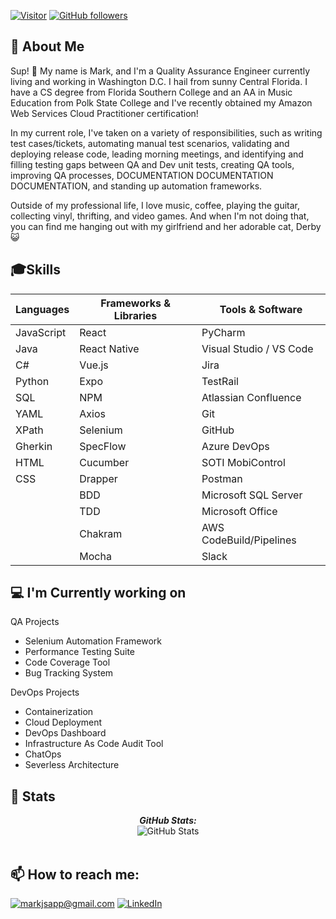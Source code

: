 [![Visitor](https://visitor-badge.laobi.icu/badge?page_id=markjsapp.laxmena)](https://github.com/markjsapp) [![GitHub followers](https://img.shields.io/github/followers/markjsapp.svg?style=social&label=Follow)](https://github.com/markjsapp?tab=followers)

<h2>🎸 About Me </h2>
 
Sup! 👋 My name is Mark, and I'm a Quality Assurance Engineer currently living and working in Washington D.C. I hail from sunny Central Florida. I have a CS degree from Florida Southern College and an AA in Music Education from Polk State College and I've recently obtained my Amazon Web Services Cloud Practitioner certification!

In my current role, I've taken on a variety of responsibilities, such as writing test cases/tickets, automating manual test scenarios, validating and deploying release code, leading morning meetings, and identifying and filling testing gaps between QA and Dev unit tests, creating QA tools, improving QA processes, DOCUMENTATION DOCUMENTATION DOCUMENTATION, and standing up automation frameworks.

Outside of my professional life, I love music, coffee, playing the guitar, collecting vinyl, thrifting, and video games. And when I'm not doing that, you can find me hanging out with my girlfriend and her adorable cat, Derby 😺

<h2> 🎓Skills </h2>

| Languages       | Frameworks & Libraries | Tools & Software       |
|-----------------|------------------------|------------------------|
| JavaScript      | React                  | PyCharm                |
| Java            | React Native           | Visual Studio / VS Code|
| C#              | Vue.js                 | Jira                   |
| Python          | Expo                   | TestRail               |
| SQL             | NPM                    | Atlassian Confluence   |
| YAML            | Axios                  | Git                    |
| XPath           | Selenium               | GitHub                 |
| Gherkin         | SpecFlow               | Azure DevOps           |
| HTML            | Cucumber               | SOTI MobiControl       |
| CSS             | Drapper                | Postman                |
|                 | BDD                    | Microsoft SQL Server   |
|                 | TDD                    | Microsoft Office       |
|                 | Chakram                | AWS CodeBuild/Pipelines|
|                 | Mocha                  | Slack                  |

<h2>💻 I'm Currently working on</h2>

QA Projects
- Selenium Automation Framework 
- Performance Testing Suite 
- Code Coverage Tool
- Bug Tracking System

DevOps Projects
- Containerization
- Cloud Deployment
- DevOps Dashboard
- Infrastructure As Code Audit Tool
- ChatOps
- Severless Architecture

<h2>👀 Stats</h2>

<!--<div>
   <p align="center">
    <b><em>Now listening to:</em></b> <br/>
    <a href="https://https://spotify-now-playing-ax99od9p4-markjsapp.vercel.app/now-playing?open">
    <img src="https://https://spotify-now-playing-ax99od9p4-markjsapp.vercel.app/now-playing" width="256" height="64" alt="Now Playing">`
</a>
  </p>-->
  
  <p align="center">
  <b><em>GitHub Stats:</em></b> <br/>
    <img src="https://github-readme-streak-stats.herokuapp.com/?user=markjsapp" alt="GitHub Stats" /> <br/><br/>
  </p>
</div>

<h2>📫 How to reach me:</h2>

<a href="mailto:markjsapp@gmail.com">![markjsapp@gmail.com](https://img.shields.io/badge/Gmail-D14836?style=for-the-badge&logo=gmail&logoColor=white)</a> <a href="https://www.linkedin.com/in/markjsapp/">![LinkedIn](https://img.shields.io/badge/LinkedIn-0077B5?style=for-the-badge&logo=linkedin&logoColor=white)</a>
